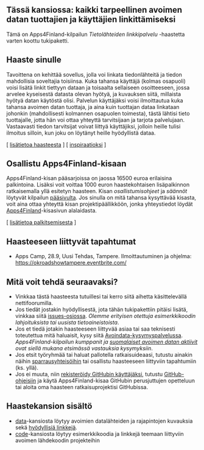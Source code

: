 ## Tässä kansiossa: kaikki tarpeellinen avoimen datan tuottajien ja käyttäjien linkittämiseksi

Tämä on Apps4Finland-kilpailun _Tietolähteiden linkkipalvelu_ -haastetta varten koottu tukipaketti. 


## Haaste sinulle

Tavoittena on kehittää sovellus, jolla voi linkata tiedonlähteitä ja tiedon
mahdollisia soveltajia toisiinsa. Kuka tahansa käyttäjä (kolmas osapuoli) voisi
lisätä linkit tiettyyn dataan ja toisaalta sellaiseen osoitteeseen,
jossa arvelee kyseisestä datasta olevan hyötyä, ja
kuvauksen siitä, millaista hyötyä datan käytöstä olisi. Palvelun käyttäjäksi
voisi ilmoittautua kuka tahansa avoimen datan tuottaja, ja aina kuin tuottajan
dataa linkataan johonkin (mahdollisesti kolmannen osapuolen toimesta), tästä
lähtisi tieto tuottajalle, jotta hän voi ottaa
yhteyttä tarvitsijaan ja tarjota palvelujaan. Vastaavasti tiedon tarvitsijat
voivat liittyä käyttäjiksi, jolloin heille tulisi ilmoitus silloin, kun joku
on löytänyt heille hyödyllistä dataa.

[ [lisätietoa haasteesta](taustatietoa.md) ] [ [inspiraatioksi](inspiraatioksi.md) ]

## Osallistu Apps4Finland-kisaan

Apps4Finland-kisan pääsarjoissa on jaossa 16500 euroa erilaisina palkintoina.
Lisäksi voit voittaa 1000 euron haastekohtaisen lisäpalkinnon ratkaisemalla yllä esitetyn haasteen.
Kisan _osallistumisohjeet_ ja _säännöt_ löytyvät kilpailun [pääsivulta](http://apps4finland.fi). Jos sinulla on mitä tahansa kysyttävää
kisasta, voit aina ottaa yhteyttä kisan projektipäällikköön, jonka yhteystiedot löydät
[Apps4Finland](http://apps4finland.fi)-kisasivun alalaidasta.

[ [lisätietoa palkitsemisesta](palkitsemisesta.md) ]

## Haasteeseen liittyvät tapahtumat

* Apps Camp, 28.9, Uusi Tehdas, Tampere. Ilmoittautuminen ja ohjelma: https://okroadshowtampere.eventbrite.com/

## Mitä voit tehdä seuraavaksi?

- Vinkkaa tästä haasteesta tutuillesi tai kerro siitä aihetta käsittelevällä nettifoorumilla.
- Jos tiedät jostakin hyödyllisestä, jota tähän tukipakettiin pitäisi lisätä, vinkkaa siitä [issues-osiossa](https://github.com/apps4finland/haaste-matchmaking/issues?state=open). _Olemme erityisen otettuja esimerkkikoodin lahjoituksista tai uusista tietoaineistoista_.
- Jos et tiedä jotakin haasteeseen liittyvää asiaa tai saa teknisesti toteutettua mitä haluaisit, kysy siitä [Avoindata-kysymyspalvelussa](http://avoindata.net/). _Apps4Finland-kilpailun kumppanit ja [suomalaiset avoimen datan aktiivit](https://www.facebook.com/groups/fi.okfn/) ovat siellä mukana etsimässä vastauksia kysymyksiin_.
- Jos etsit työryhmää tai haluat pallotella ratkaisuideaasi, tutustu ainakin näihin [sparrausyhteisöihin](https://github.com/apps4finland/haaste-matchmaking/blob/master/data/linkkeja.md) tai osallistu haasteeseen liittyviin tapahtumiin (ks. yllä).
- Jos ei muuta, niin [rekisteröidy GitHubin käyttäjäksi](https://github.com/signup), tutustu [GitHub-ohjeisiin](http://sixrevisions.com/resources/git-tutorials-beginners/) ja käytä Apps4Finland-kisaa GitHubin perusjuttujen opetteluun
tai aloita oma haasteen ratkaisuprojektisi GitHubissa.


## Haastekansion sisältö
- [data](https://github.com/apps4finland/haaste-matchmaking/tree/master/data)-kansiosta löytyy avoimien datalähteiden ja rajapintojen kuvauksia sekä [hyödyllisiä linkkejä](https://github.com/apps4finland/haaste-matchmaking/blob/master/data/linkkeja.md).
- [code](https://github.com/apps4finland/haaste-matchmaking/tree/master/code)-kansiosta löytyy esimerkkikoodia ja linkkejä teemaan liittyviin avoimen lähdekoodin projekteihin

